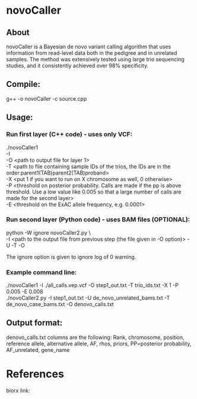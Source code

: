 # novoCaller
## About

novoCaller is a Bayesian de novo variant calling algorithm that uses information from read-level data both in the pedigree and in unrelated samples. The method was extensively tested using large trio sequencing studies, and it consistently achieved over 98% specificity.

## Compile:
g++ -o novoCaller -c source.cpp 

## Usage:

### Run first layer (C++ code) - uses only VCF:

./novoCaller1 \
-I <path to vcf file> \
-O <path to output file for layer 1> \
-T <path to file containing sample IDs of the trios, the IDs are in the order:parent1(TAB)parent2(TAB)proband> \
-X <put 1 if you want to run on X chromosome as well, 0 otherwise> \
-P <threshold on posterior probability. Calls are made if the pp is above threshold. Use a low value like 0.005 so that a large number of calls are made for the second layer> \
-E <threshold on the ExAC allele frequency, e.g. 0.0001>

### Run second layer (Python code) - uses BAM files (OPTIONAL):

python -W ignore novoCaller2.py \  
-I <path to the output file from previous step (the file given in -O option)> 
-U <path to a file containing paths to the bam files from unrelated samples> 
-T <path to a file containing paths to the bam files of the trio> 
-O  <path to the output file for the second layer>

The ignore option is given to ignore log of 0 warning.

### Example command line:

./novoCaller1 -I ./all_calls.vep.vcf -O step1_out.txt -T trio_ids.txt -X 1 -P 0.005 -E 0.008 \
./novoCaller2.py  -I step1_out.txt -U de_novo_unrelated_bams.txt -T de_novo_case_bams.txt -O denovo_calls.txt 

## Output format:
denovo_calls.txt columns are the following:
Rank, chromosome, position, reference allele, alternative allele, AF, rhos, priors, PP=posterior probability, AF_unrelated, gene_name

# References
biorx link: 
